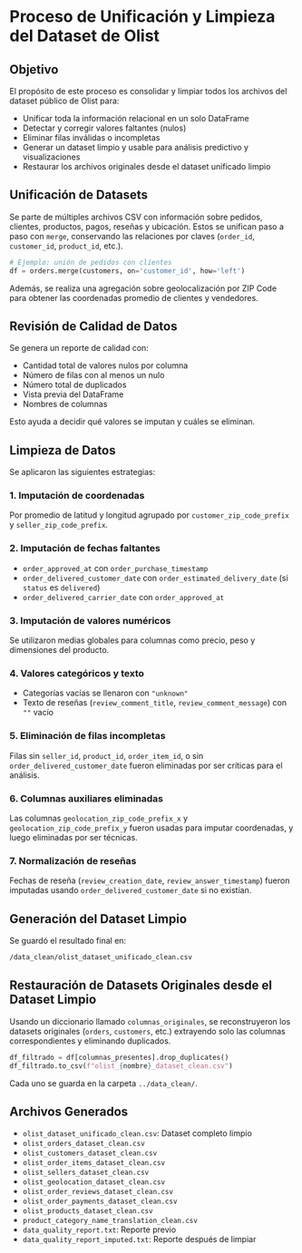 # Proceso de Unificación y Limpieza del Dataset de Olist

## Objetivo

El propósito de este proceso es consolidar y limpiar todos los archivos del dataset público de Olist para:

- Unificar toda la información relacional en un solo DataFrame
- Detectar y corregir valores faltantes (nulos)
- Eliminar filas inválidas o incompletas
- Generar un dataset limpio y usable para análisis predictivo y visualizaciones
- Restaurar los archivos originales desde el dataset unificado limpio

## Unificación de Datasets

Se parte de múltiples archivos CSV con información sobre pedidos, clientes, productos, pagos, reseñas y ubicación. Estos se unifican paso a paso con `merge`, conservando las relaciones por claves (`order_id`, `customer_id`, `product_id`, etc.).

```python
# Ejemplo: unión de pedidos con clientes
df = orders.merge(customers, on='customer_id', how='left')
```

Además, se realiza una agregación sobre geolocalización por ZIP Code para obtener las coordenadas promedio de clientes y vendedores.

## Revisión de Calidad de Datos

Se genera un reporte de calidad con:

- Cantidad total de valores nulos por columna
- Número de filas con al menos un nulo
- Número total de duplicados
- Vista previa del DataFrame
- Nombres de columnas

Esto ayuda a decidir qué valores se imputan y cuáles se eliminan.

## Limpieza de Datos

Se aplicaron las siguientes estrategias:

### 1. **Imputación de coordenadas**  

Por promedio de latitud y longitud agrupado por `customer_zip_code_prefix` y `seller_zip_code_prefix`.

### 2. **Imputación de fechas faltantes**  

- `order_approved_at` con `order_purchase_timestamp`
- `order_delivered_customer_date` con `order_estimated_delivery_date` (si `status` es `delivered`)
- `order_delivered_carrier_date` con `order_approved_at`

### 3. **Imputación de valores numéricos**

Se utilizaron medias globales para columnas como precio, peso y dimensiones del producto.

### 4. **Valores categóricos y texto**

- Categorías vacías se llenaron con `"unknown"`
- Texto de reseñas (`review_comment_title`, `review_comment_message`) con `""` vacío

### 5. **Eliminación de filas incompletas**

Filas sin `seller_id`, `product_id`, `order_item_id`, o sin `order_delivered_customer_date` fueron eliminadas por ser críticas para el análisis.

### 6. **Columnas auxiliares eliminadas**

Las columnas `geolocation_zip_code_prefix_x` y `geolocation_zip_code_prefix_y` fueron usadas para imputar coordenadas, y luego eliminadas por ser técnicas.

### 7. **Normalización de reseñas**

Fechas de reseña (`review_creation_date`, `review_answer_timestamp`) fueron imputadas usando `order_delivered_customer_date` si no existían.

## Generación del Dataset Limpio

Se guardó el resultado final en:

```bash
/data_clean/olist_dataset_unificado_clean.csv
```

## Restauración de Datasets Originales desde el Dataset Limpio

Usando un diccionario llamado `columnas_originales`, se reconstruyeron los datasets originales (`orders`, `customers`, etc.) extrayendo solo las columnas correspondientes y eliminando duplicados.

```python
df_filtrado = df[columnas_presentes].drop_duplicates()
df_filtrado.to_csv(f"olist_{nombre}_dataset_clean.csv")
```

Cada uno se guarda en la carpeta `../data_clean/`.

## Archivos Generados

- `olist_dataset_unificado_clean.csv`: Dataset completo limpio
- `olist_orders_dataset_clean.csv`
- `olist_customers_dataset_clean.csv`
- `olist_order_items_dataset_clean.csv`
- `olist_sellers_dataset_clean.csv`
- `olist_geolocation_dataset_clean.csv`
- `olist_order_reviews_dataset_clean.csv`
- `olist_order_payments_dataset_clean.csv`
- `olist_products_dataset_clean.csv`
- `product_category_name_translation_clean.csv`
- `data_quality_report.txt`: Reporte previo
- `data_quality_report_imputed.txt`: Reporte después de limpiar
